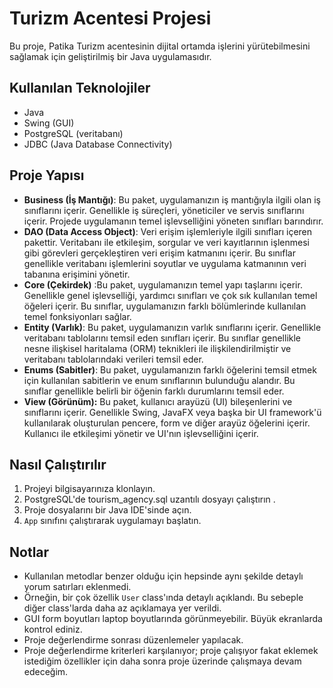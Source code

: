 # Turizm Acentesi Projesi

Bu proje, Patika Turizm acentesinin dijital ortamda işlerini yürütebilmesini sağlamak için geliştirilmiş bir Java uygulamasıdır.

## Kullanılan Teknolojiler

- Java
- Swing (GUI)
- PostgreSQL (veritabanı)
- JDBC (Java Database Connectivity)

## Proje Yapısı

- **Business (İş Mantığı)**: Bu paket, uygulamanızın iş mantığıyla ilgili olan iş sınıflarını içerir. Genellikle iş süreçleri, yöneticiler ve servis sınıflarını içerir. Projede uygulamanın temel işlevselliğini yöneten sınıfları barındırır.
- **DAO (Data Access Object)**: Veri erişim işlemleriyle ilgili sınıfları içeren pakettir. Veritabanı ile etkileşim, sorgular ve veri kayıtlarının işlenmesi gibi görevleri gerçekleştiren veri erişim katmanını içerir. Bu sınıflar genellikle veritabanı işlemlerini soyutlar ve uygulama katmanının veri tabanına erişimini yönetir.
- **Core (Çekirdek)** :Bu paket, uygulamanızın temel yapı taşlarını içerir. Genellikle genel işlevselliği, yardımcı sınıfları ve çok sık kullanılan temel öğeleri içerir. Bu sınıflar, uygulamanızın farklı bölümlerinde kullanılan temel fonksiyonları sağlar.
- **Entity (Varlık)**: Bu paket, uygulamanızın varlık sınıflarını içerir. Genellikle veritabanı tablolarını temsil eden sınıfları içerir. Bu sınıflar genellikle nesne ilişkisel haritalama (ORM) teknikleri ile ilişkilendirilmiştir ve veritabanı tablolarındaki verileri temsil eder.
- **Enums (Sabitler)**: Bu paket, uygulamanızın farklı öğelerini temsil etmek için kullanılan sabitlerin ve enum sınıflarının bulunduğu alandır. Bu sınıflar genellikle belirli bir öğenin farklı durumlarını temsil eder.
- **View (Görünüm):** Bu paket, kullanıcı arayüzü (UI) bileşenlerini ve sınıflarını içerir. Genellikle Swing, JavaFX veya başka bir UI framework'ü kullanılarak oluşturulan pencere, form ve diğer arayüz öğelerini içerir. Kullanıcı ile etkileşimi yönetir ve UI'nın işlevselliğini içerir.

## Nasıl Çalıştırılır

1. Projeyi bilgisayarınıza klonlayın.
2. PostgreSQL'de tourism_agency.sql uzantılı dosyayı çalıştırın .
3. Proje dosyalarını bir Java IDE'sinde açın.
4. `App` sınıfını çalıştırarak uygulamayı başlatın.

## Notlar

- Kullanılan metodlar benzer olduğu için hepsinde aynı şekilde detaylı yorum satırları eklenmedi.
- Örneğin, bir çok özellik `User` class'ında detaylı açıklandı. Bu sebeple diğer class'larda daha az açıklamaya yer verildi.
- GUI form boyutları laptop boyutlarında görünmeyebilir. Büyük ekranlarda kontrol ediniz.
- Proje değerlendirme sonrası düzenlemeler yapılacak.
- Proje değerlendirme kriterleri karşılanıyor; proje çalışıyor fakat eklemek istediğim özellikler için daha sonra proje üzerinde çalışmaya devam edeceğim.
